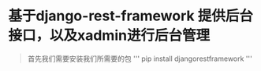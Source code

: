# 基于django-rest-framework 提供后台接口，以及xadmin进行后台管理
>首先我们需要安装我们所需要的包
'''
pip install djangorestframework
'''

